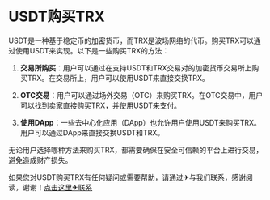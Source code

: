 # USDT购买TRX

USDT是一种基于稳定币的加密货币，而TRX是波场网络的代币。购买TRX可以通过使用USDT来实现。以下是一些购买TRX的方法：

1. **交易所购买**：用户可以通过在支持USDT和TRX交易对的加密货币交易所上购买TRX。在交易所上，用户可以使用USDT来直接交换TRX。

2. **OTC交易**：用户可以通过场外交易（OTC）来购买TRX。在OTC交易中，用户可以找到卖家直接购买TRX，并使用USDT来支付。

3. **使用DApp**：一些去中心化应用（DApp）也允许用户使用USDT来购买TRX。用户可以通过DApp来直接交换USDT和TRX。

无论用户选择哪种方法来购买TRX，都需要确保在安全可信赖的平台上进行交易，避免造成财产损失。

如果您对USDT购买TRX有任何疑问或需要帮助，请通过✈与我们联系，感谢阅读，谢谢！[点击这里✈联系](https://trx.tw)